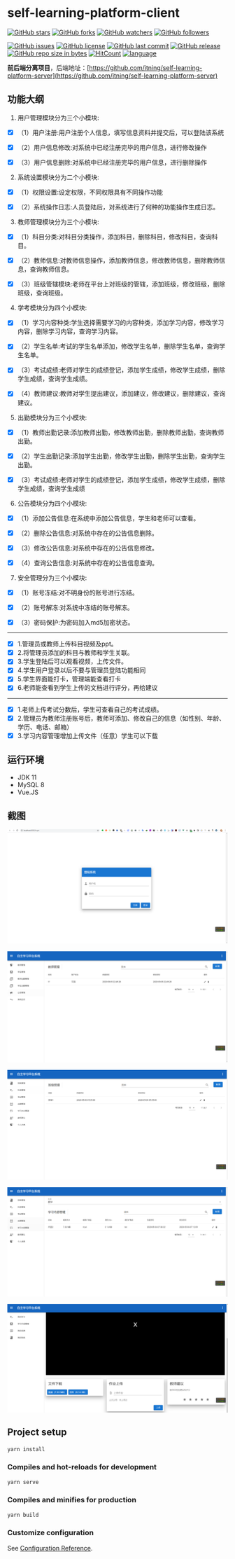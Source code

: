# self-learning-platform-client

[![GitHub stars](https://img.shields.io/github/stars/itning/self-learning-platform-client.svg?style=social&label=Stars)](https://github.com/itning/self-learning-platform-client/stargazers)
[![GitHub forks](https://img.shields.io/github/forks/itning/self-learning-platform-client.svg?style=social&label=Fork)](https://github.com/itning/self-learning-platform-client/network/members)
[![GitHub watchers](https://img.shields.io/github/watchers/itning/self-learning-platform-client.svg?style=social&label=Watch)](https://github.com/itning/self-learning-platform-client/watchers)
[![GitHub followers](https://img.shields.io/github/followers/itning.svg?style=social&label=Follow)](https://github.com/itning?tab=followers)

[![GitHub issues](https://img.shields.io/github/issues/itning/self-learning-platform-client.svg)](https://github.com/itning/self-learning-platform-client/issues)
[![GitHub license](https://img.shields.io/github/license/itning/self-learning-platform-client.svg)](https://github.com/itning/self-learning-platform-client/blob/master/LICENSE)
[![GitHub last commit](https://img.shields.io/github/last-commit/itning/self-learning-platform-client.svg)](https://github.com/itning/self-learning-platform-client/commits)
[![GitHub release](https://img.shields.io/github/release/itning/self-learning-platform-client.svg)](https://github.com/itning/self-learning-platform-client/releases)
[![GitHub repo size in bytes](https://img.shields.io/github/repo-size/itning/self-learning-platform-client.svg)](https://github.com/itning/self-learning-platform-client)
[![HitCount](http://hits.dwyl.io/itning/self-learning-platform-client.svg)](http://hits.dwyl.io/itning/self-learning-platform-client)
[![language](https://img.shields.io/badge/language-Vue-green.svg)](https://github.com/itning/self-learning-platform-client)

**前后端分离项目**，后端地址：[https://github.com/itning/self-learning-platform-server](https://github.com/itning/self-learning-platform-server)

## 功能大纲

1. 用户管理模块分为三个小模块:

- [x] （1）用户注册:用户注册个人信息，填写信息资料并提交后，可以登陆该系统

- [x] （2）用户信息修改:对系统中已经注册完毕的用户信息，进行修改操作

- [x] （3）用户信息删除:对系统中已经注册完毕的用户信息，进行删除操作
  

2. 系统设置模块分为二个小模块:

- [x] （1）权限设置:设定权限，不同权限具有不同操作功能

- [x]  （2）系统操作日志:人员登陆后，对系统进行了何种的功能操作生成日志。
3. 教师管理模块分为三个小模块:

- [x] （1）科目分类:对科目分类操作，添加科目，删除科目，修改科目，查询科目。

- [x] （2）教师信息:对教师信息操作，添加教师信息，修改教师信息，删除教师信息，查询教师信息。

- [x]   （3）班级管辖模块:老师在平台上对班级的管辖，添加班级，修改班级，删除班级，查询班级。
4. 学考模块分为四个小模块:

- [x] （1）学习内容种类:学生选择需要学习的内容种类，添加学习内容，修改学习内容，删除学习内容，查询学习内容。

- [x] （2）学生名单:考试的学生名单添加，修改学生名单，删除学生名单，查询学生名单。

- [x] （3）考试成绩:老师对学生的成绩登记，添加学生成绩，修改学生成绩，删除学生成绩，查询学生成绩。

- [x]   （4）教师建议:教师对学生提出建议，添加建议，修改建议，删除建议，查询建议。
5. 出勤模块分为三个小模块:

- [x] （1）教师出勤记录:添加教师出勤，修改教师出勤，删除教师出勤，查询教师出勤。

- [x] （2）学生出勤记录:添加学生出勤，修改学生出勤，删除学生出勤，查询学生出勤。

- [x]   （3）考试成绩:老师对学生的成绩登记，添加学生成绩，修改学生成绩，删除学生成绩，查询学生成绩
6. 公告模块分为四个小模块:

- [x] （1）添加公告信息:在系统中添加公告信息，学生和老师可以查看。

- [x] （2）删除公告信息:对系统中存在的公告信息删除。

- [x] （3）修改公告信息:对系统中存在的公告信息修改。

- [x]  （4）查询公告信息:对系统中存在的公告信息查询。
7. 安全管理分为三个小模块:

- [x] （1）账号冻结:对不明身份的账号进行冻结。

- [x] （2）账号解冻:对系统中冻结的账号解冻。

- [x] （3）密码保护:为密码加入md5加密状态。
---
- [x] 1.管理员或教师上传科目视频及ppt。
- [x] 2.将管理员添加的科目与教师和学生关联。
- [x] 3.学生登陆后可以观看视频，上传文件。
- [x] 4.学生用户登录以后不要与管理员登陆功能相同
- [x] 5.学生界面能打卡，管理端能查看打卡
- [x] 6.老师能查看到学生上传的文档进行评分，再给建议
---
- [x] 1.老师上传考试分数后，学生可查看自己的考试成绩。
- [x] 2.管理员为教师注册账号后，教师可添加、修改自己的信息（如性别、年龄、学历、电话、邮箱）
- [x] 3.学习内容管理增加上传文件（任意）学生可以下载

## 运行环境
- JDK 11
- MySQL 8
- Vue.JS

## 截图

![a](https://raw.githubusercontent.com/itning/self-learning-platform-server/master/pic/a.png)

![b](https://raw.githubusercontent.com/itning/self-learning-platform-server/master/pic/b.png)

![c](https://raw.githubusercontent.com/itning/self-learning-platform-server/master/pic/c.png)

![d](https://raw.githubusercontent.com/itning/self-learning-platform-server/master/pic/d.png)

![e](https://raw.githubusercontent.com/itning/self-learning-platform-server/master/pic/e.png)

## Project setup
```
yarn install
```

### Compiles and hot-reloads for development
```
yarn serve
```

### Compiles and minifies for production
```
yarn build
```

### Customize configuration
See [Configuration Reference](https://cli.vuejs.org/config/).

